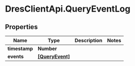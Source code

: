 # DresClientApi.QueryEventLog

## Properties

Name | Type | Description | Notes
------------ | ------------- | ------------- | -------------
**timestamp** | **Number** |  | 
**events** | [**[QueryEvent]**](QueryEvent.md) |  | 


